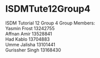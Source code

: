 # ISDMTute12Group4
ISDM Tutorial 12 Group 4
Group Members:   
Yasmin Frost 13242755  
Affnan Amir 13528841  
Had Kablo 13704883  
Umme Jalisha 13101441  
Gurissher Singh 13168430  
